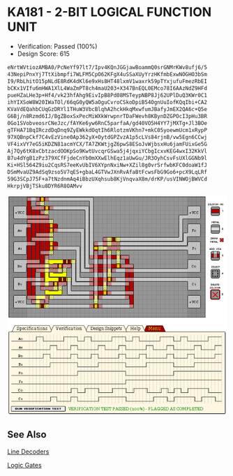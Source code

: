 # KA181 - 2-BIT LOGICAL FUNCTION UNIT

- Verification: Passed (100%)
- Design Score: 615

```
eNrtWVtiozAMBA0/PcNeYf97lt7/Ipv4KQnJGGjawBoammQ0srGNMrKWv8ufj6/5
43NepiPnxYj7TtXibmpfi7WLFM5CpO62KFgX4uSSaXUyYrzHKfmbExwNOGHO3bSm
I9/RbLhitO15pNLdE8RdK4dKl6e9xHs8HT48lxmV1waxrk59pTYxjufuFmezRbEI
bCKx1VIfu6mHWA1XlL4WaZmPT8ch4maU203+X347BnEQL0EMco78I6AAzNdZ9HFd
pueHZaLHe3p+Hf4/vk23hfAhg9EivIpB8Pd08MSTeypNBP8Jj62UPlDuQ3KWr0C1
ihYIXSoW8W20IWaTOl/66qG0yQW5aOguCvroCSkoDpiB54OgnUuIofKQqIbi+CA2
KVaVdEQahbCUqGzDRYl1THuW3VbcBlqhA2hckHkqMxwfumJBafyJmEX2QA6c+Q5e
G6Bj/n8Rzmd6IJ/BgZBoxSxPecMiWXkWrwpnrTDaFWevh8KBynDZGPOcI3pHu3BR
0Go1SVobveosrCNeJzc/fAYKe6yw6RnC5parfaA/gd40VO5H4YY7jMXTg+Jl3BOe
gTFHA71BqIRczdDqDnq9ZyEWkkdOqtIh6RlotzmVKhn7+mkC05yoewmUcm1xRypP
97XQBnpCkf7C4vEzVine0Ap362yX+OytdGPZvzA1p5cLVs84rjnB/vw5Egn6CCwj
VF4ixVY7eG5iKDZN81acmYCX/TA7ZKWtjgZ6pwS8ESoJvWjbsxHu6jamFUixGe5G
Aj7Qy6tK8xCbtzacdOOKpSo9KwtUvcqrGSwa5j4jqxiYCbgIcxvKEG4wxI32KkVl
B7u4dYgB1zPz379XCfFjdeCnYb0mXXwElhEqz1aUwGu/JR3OyhCsvFsUXlGGNb9l
Ki+HSl564Z9iu2CqsRS7eeKvUbIV6XYpnNxiNw+XZil8g0vrSrfwbKFC0doaW1fJ
DSmMvaUZ9AdSq9zso5V7qES+gbaL4GTVwJXnRvAfaBtFcwsFbG9Go6+pcX9LqLRf
59G3SCpJ75F+a7tNzdnmAq4iBbzUXqhsub8KjVnqvaX8m/drKP/usVINWOjBWVCd
HkrpjVBjTSku8DYR6R8OAMvv
```

![16 KA181 2-BIT LOGICAL FUNCTION UNIT](./assets/16.png)

## See Also

[Line Decoders](/snippets/line-decoders.md)

[Logic Gates](/snippets/logic-gates.md)
